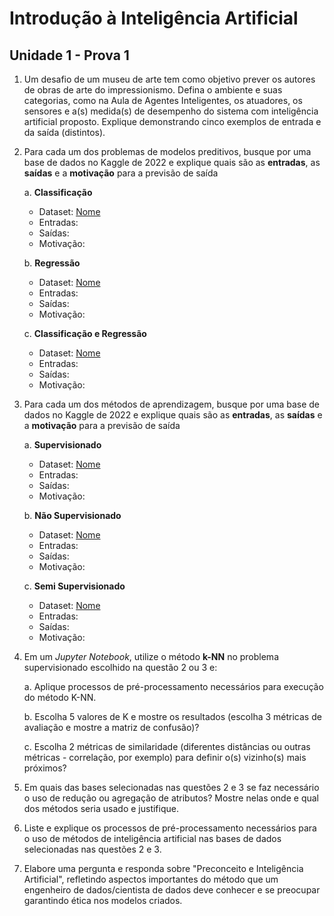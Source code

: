 # Introdução à Inteligência Artificial
## Unidade 1 - Prova 1

1. Um desafio de um museu de arte tem como objetivo prever os autores de obras de arte do impressionismo. Defina o ambiente e suas categorias, como na Aula de Agentes Inteligentes, os atuadores, os sensores e a(s) medida(s) de desempenho do sistema com inteligência artificial proposto. Explique demonstrando cinco exemplos de entrada e da saída (distintos).

2. Para cada um dos problemas de modelos preditivos, busque por uma base de dados no Kaggle de 2022 e explique quais são as **entradas**, as **saídas** e a **motivação** para a previsão de saída

    a. **Classificação** 
    * Dataset: [Nome]()
    * Entradas:
    * Saídas:
    * Motivação:

    b. **Regressão**
    * Dataset: [Nome]()
    * Entradas:
    * Saídas:
    * Motivação:
  
    c. **Classificação e Regressão**
    * Dataset: [Nome]()
    * Entradas:
    * Saídas:
    * Motivação:

3. Para cada um dos métodos de aprendizagem, busque por uma base de dados no Kaggle de 2022 e explique quais são as **entradas**, as **saídas** e a **motivação** para a previsão de saída

    a. **Supervisionado**
    * Dataset: [Nome]()
    * Entradas:
    * Saídas:
    * Motivação:

    b. **Não Supervisionado**
    * Dataset: [Nome]()
    * Entradas:
    * Saídas:
    * Motivação:

    c. **Semi Supervisionado**
    * Dataset: [Nome]()
    * Entradas:
    * Saídas:
    * Motivação:

4. Em um *Jupyter Notebook*, utilize o método **k-NN** no problema supervisionado escolhido na questão 2 ou 3 e:

    a. Aplique processos de pré-processamento necessários para execução do método K-NN.
    
    b. Escolha 5 valores de K e mostre os resultados (escolha 3 métricas de avaliação e mostre a matriz de confusão)?
    
    c. Escolha 2 métricas de similaridade (diferentes distâncias ou outras métricas - correlação, por exemplo) para definir o(s) vizinho(s) mais próximos?

5. Em quais das bases selecionadas nas questões 2 e 3 se faz necessário o uso de redução ou agregação de atributos? Mostre nelas onde e qual dos métodos seria usado e justifique.

6. Liste e explique os processos de pré-processamento necessários para o uso de métodos de inteligência artificial nas bases de dados selecionadas nas questões 2 e 3.

7. Elabore uma pergunta e responda sobre "Preconceito e Inteligência Artificial", refletindo aspectos importantes do método que um engenheiro de dados/cientista de dados deve conhecer e se preocupar garantindo ética nos modelos criados.